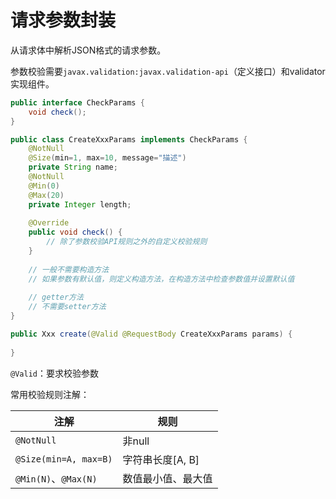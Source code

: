 # 请求参数封装

从请求体中解析JSON格式的请求参数。

参数校验需要`javax.validation:javax.validation-api`（定义接口）和validator实现组件。



``` java
public interface CheckParams {
    void check();
}
```



``` java
public class CreateXxxParams implements CheckParams {
    @NotNull
    @Size(min=1, max=10, message="描述")
    private String name;
    @NotNull
    @Min(0)
    @Max(20)
    private Integer length;
    
    @Override
    public void check() {
        // 除了参数校验API规则之外的自定义校验规则
    }
    
    // 一般不需要构造方法
    // 如果参数有默认值，则定义构造方法，在构造方法中检查参数值并设置默认值
    
    // getter方法
    // 不需要setter方法
}
```



``` java
public Xxx create(@Valid @RequestBody CreateXxxParams params) {
    
}
```



`@Valid`：要求校验参数

常用校验规则注解：

| 注解                  | 规则               |
| --------------------- | ------------------ |
| `@NotNull`            | 非null             |
| `@Size(min=A, max=B)` | 字符串长度[A, B]   |
| `@Min(N)`、`@Max(N)`  | 数值最小值、最大值 |



